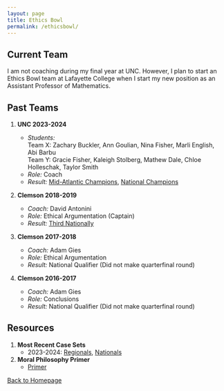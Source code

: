 ```yaml
---
layout: page
title: Ethics Bowl
permalink: /ethicsbowl/
---
```


## Current Team

I am not coaching during my final year at UNC.  However, I plan to start an Ethics Bowl team at Lafayette College when I start my new position as an Assistant Professor of Mathematics. 
   

## Past Teams
1. **UNC 2023-2024**
   - *Students:* <br> Team X: Zachary Buckler, Ann Goulian, Nina Fisher, Marli English, Abi Barbu  <br> Team Y: Gracie Fisher, Kaleigh Stolberg, Mathew Dale, Chloe Holleschak, Taylor Smith
   - *Role:* Coach
   - *Result:* [Mid-Atlantic Champions](https://alumni.unc.edu/news/unc-wins-ethics-bowl-national-championship/), [National Champions](https://www.unc.edu/posts/2024/03/15/ethics-bowl-team-takes-national-title/) 

2. **Clemson 2018-2019**
   - *Coach:* David Antonini 
   - *Role:* Ethical Argumentation (Captain)
   - *Result:* [Third Nationally](https://news.clemson.edu/ethics-bowl-team-ties-for-third-at-national-championship/)
     
3. **Clemson 2017-2018**
   - *Coach:* Adam Gies
   - *Role:* Ethical Argumentation 
   - *Result:* National Qualifier (Did not make quarterfinal round) 

4. **Clemson 2016-2017**
   - *Coach:* Adam Gies
   - *Role:* Conclusions
   - *Result:* National Qualifier (Did not make quarterfinal round)


  

## Resources
1. **Most Recent Case Sets**
   - 2023-2024: [Regionals](https://growthzonecmsprodeastus.azureedge.net/sites/36/2023/09/REB-Cases-2023-Final_9_5_2023.pdf), [Nationals](https://growthzonecmsprodeastus.azureedge.net/sites/36/2023/12/2024-APPE-IEB-National-Case-Set-1.pdf)
2. **Moral Philosophy Primer**
   - [Primer](Moral_Primer.pdf)
     
[Back to Homepage](index.md)
   

